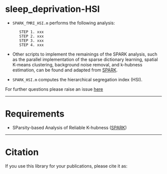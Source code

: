 # sleep_deprivation-HSI


* `SPARK_fMRI_HSI.m` performs the following analysis: 

         STEP 1. xxx
         STEP 2. xxx
         STEP 3. xxx
         STEP 4. xxx

* Other scripts to implement the remainings of the SPARK analysis, such as the parallel implementation of the sparse dictionary learning, spatial K-means clustering, background noise removal, and k-hubness estimation, can be found and adapted from [SPARK](https://github.com/multifunkim/spark-matlab).   

* `SPARK_HSI.m` computes the hierarchical segregation index (HSI).

For further questions please raise an issue [here](https://github.com/Kangjoo/sleep_deprivation-HSI/issues)

------------
# Requirements

* SParsity-based Analysis of Reliable K-hubness ([SPARK](https://github.com/multifunkim/spark-matlab))

------------
# Citation

If you use this library for your publications, please cite it as:

